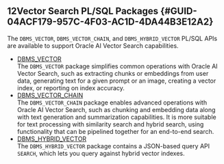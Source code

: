 ## 12Vector Search PL/SQL Packages {#GUID-04ACF179-957C-4F03-AC1D-4DA44B3E12A2}

The `DBMS_VECTOR`, `DBMS_VECTOR_CHAIN`, and `DBMS_HYBRID_VECTOR` PL/SQL APIs are available to support Oracle AI Vector Search capabilities. 

  * [DBMS_VECTOR](dbms_vector-vecse.md)  
The `DBMS_VECTOR` package simplifies common operations with Oracle AI Vector Search, such as extracting chunks or embeddings from user data, generating text for a given prompt or an image, creating a vector index, or reporting on index accuracy. 
  * [DBMS_VECTOR_CHAIN](dbms_vector_chain-vecse.md)  
The `DBMS_VECTOR_CHAIN` package enables advanced operations with Oracle AI Vector Search, such as chunking and embedding data along with text generation and summarization capabilities. It is more suitable for text processing with similarity search and hybrid search, using functionality that can be pipelined together for an end-to-end search. 
  * [DBMS_HYBRID_VECTOR](dbms_hybrid_vector-vecse.md)  
The `DBMS_HYBRID_VECTOR` package contains a JSON-based query API `SEARCH`, which lets you query against hybrid vector indexes. 


